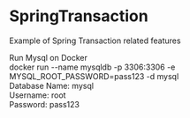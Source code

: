 # SpringTransaction
Example of Spring Transaction related features

Run Mysql on Docker </br>
docker run --name mysqldb -p 3306:3306 -e MYSQL_ROOT_PASSWORD=pass123 -d mysql </br>
Database Name: mysql</br>
Username: root</br>
Password: pass123</br>
